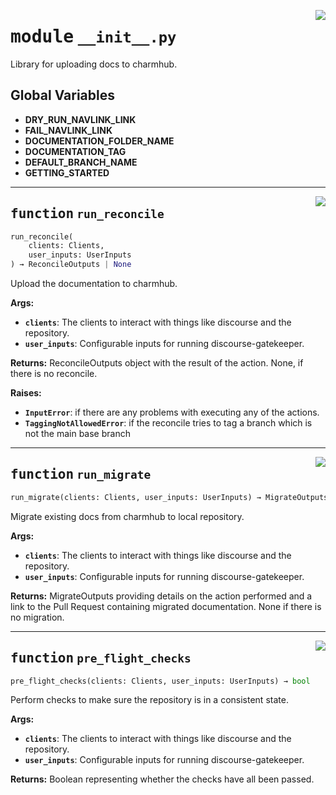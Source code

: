 <!-- markdownlint-disable -->

<a href="../src/__init__.py#L0"><img align="right" style="float:right;" src="https://img.shields.io/badge/-source-cccccc?style=flat-square"></a>

# <kbd>module</kbd> `__init__.py`
Library for uploading docs to charmhub. 

**Global Variables**
---------------
- **DRY_RUN_NAVLINK_LINK**
- **FAIL_NAVLINK_LINK**
- **DOCUMENTATION_FOLDER_NAME**
- **DOCUMENTATION_TAG**
- **DEFAULT_BRANCH_NAME**
- **GETTING_STARTED**

---

<a href="../src/__init__.py#L33"><img align="right" style="float:right;" src="https://img.shields.io/badge/-source-cccccc?style=flat-square"></a>

## <kbd>function</kbd> `run_reconcile`

```python
run_reconcile(
    clients: Clients,
    user_inputs: UserInputs
) → ReconcileOutputs | None
```

Upload the documentation to charmhub. 



**Args:**
 
 - <b>`clients`</b>:  The clients to interact with things like discourse and the repository. 
 - <b>`user_inputs`</b>:  Configurable inputs for running discourse-gatekeeper. 



**Returns:**
 ReconcileOutputs object with the result of the action. None, if there is no reconcile. 



**Raises:**
 
 - <b>`InputError`</b>:  if there are any problems with executing any of the actions. 
 - <b>`TaggingNotAllowedError`</b>:  if the reconcile tries to tag a branch which is not the main base  branch 


---

<a href="../src/__init__.py#L133"><img align="right" style="float:right;" src="https://img.shields.io/badge/-source-cccccc?style=flat-square"></a>

## <kbd>function</kbd> `run_migrate`

```python
run_migrate(clients: Clients, user_inputs: UserInputs) → MigrateOutputs | None
```

Migrate existing docs from charmhub to local repository. 



**Args:**
 
 - <b>`clients`</b>:  The clients to interact with things like discourse and the repository. 
 - <b>`user_inputs`</b>:  Configurable inputs for running discourse-gatekeeper. 



**Returns:**
 MigrateOutputs providing details on the action performed and a link to the Pull Request containing migrated documentation. None if there is no migration. 


---

<a href="../src/__init__.py#L189"><img align="right" style="float:right;" src="https://img.shields.io/badge/-source-cccccc?style=flat-square"></a>

## <kbd>function</kbd> `pre_flight_checks`

```python
pre_flight_checks(clients: Clients, user_inputs: UserInputs) → bool
```

Perform checks to make sure the repository is in a consistent state. 



**Args:**
 
 - <b>`clients`</b>:  The clients to interact with things like discourse and the repository. 
 - <b>`user_inputs`</b>:  Configurable inputs for running discourse-gatekeeper. 



**Returns:**
 Boolean representing whether the checks have all been passed. 



